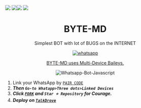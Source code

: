 <a><img src='https://i.imgur.com/LyHic3i.gif'/></a>
<a><img src='https://i.imgur.com/LyHic3i.gif'/></a><a><img src='https://i.imgur.com/LyHic3i.gif'/></a>
<a><img src='https://i.imgur.com/LyHic3i.gif'/></a>
<h1 align="center"> BYTE-MD </h1> 
<p align="center"> Simplest BOT with lot of BUGS on the INTERNET </p>

 
    

<p align="center">
  <a href="https://wa.me/+92307238038?text=Hey Hamza" target="_blank">
    <img alt="whatsapp" src="https://img.shields.io/badge/ Whatsapp -25D366?style=for-the-badge&logo=whatsapp&logoColor=white" />
 



<p align="center"> BYTE-MD uses
  <a href="https://github.com/adiwajshing/Baileys">Multi-Device Baileys.</a>
</p>
<p align="center">
  <img title="Whatsapp-Bot-Javascript" src="https://img.shields.io/badge/Javascript-363303?style=for-the-badge&logo=javascript&logoColor=c6c631"></img>
</p>

    

1. Link your WhatsApp by [`PAIR CODE`](https://session.talkdrove.com/)
2. ***Then `Go-to Whatapp>Three dots>Linked Devices`***
3.  ***Click [`FORK`](https://github.com/HyHamza/BYTE-MD/fork) and `Star ⭐ Repository` for Courage.***
4.  ***Deploy on [`TalkDrove`](https://talkdrove.com/share-bot/69)***
